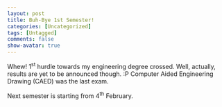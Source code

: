 ```yaml
---
layout: post
title: Buh-Bye 1st Semester!
categories: [Uncategorized]
tags: [Untagged]
comments: false
show-avatar: true
---
```


<p>Whew! 1<sup>st</sup> hurdle towards my engineering degree crossed. Well, actually, results are yet to be announced though. :P Computer Aided Engineering Drawing (CAED) was the last exam. </p> <p>Next semester is starting from 4<sup>th</sup> February.</p>